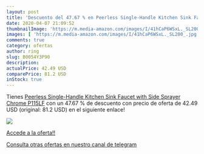 ```yaml
---
layout: post
title: 'Descuento del 47.67 % en Peerless Single-Handle Kitchen Sink Fauc'
date: 2020-04-07 21:09:52
thumbnailImage: 'https://m.media-amazon.com/images/I/41hCaP6WSxL._SL200_.jpg'
images: [ 'https://m.media-amazon.com/images/I/41hCaP6WSxL._SL200_.jpg' ]
comments: true
category: ofertas
author: ring
slug: B0054Y3P90
description:
actualPrice: 42.49 USD
comparePrice: 81.2 USD
inStock: true
---
```


Tienes [Peerless Single-Handle Kitchen Sink Faucet with Side Sprayer  Chrome P115LF](https://www.amazon.com/dp/B0054Y3P90/?tag=redken08-20) con un 47.67 % de descuento con precio de oferta de 42.49 USD (original: 81.2 USD) en el siguiente enlace!

[![](https://m.media-amazon.com/images/I/41hCaP6WSxL._SL200_.jpg)](https://www.amazon.com/dp/B0054Y3P90/?tag=redken08-20)

[Accede a la oferta!!](https://www.amazon.com/dp/B0054Y3P90/?tag=redken08-20)

[Consulta otras ofertas en nuestro canal de telegram](https://t.me/s/ofertas25)
